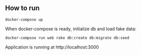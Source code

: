 ## How to run
```
docker-compose up
```
When docker-compose is ready, initialize db and load fake data:
```
docker-compose run web rake db:create db:migrate db:seed
```
Application is running at http://localhost:3000
